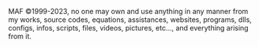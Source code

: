 ﻿MAF ©1999-2023,  no one may own and use anything in any manner from my works, source codes, equations, assistances, websites, programs, dlls, configs, infos, scripts, files, videos, pictures, etc..., and everything arising from it.